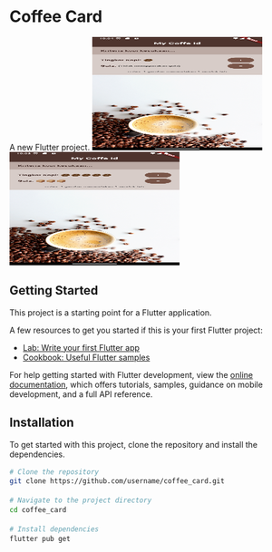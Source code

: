 # Coffee Card

A new Flutter project.
<img src="/assets/img/tampilan_awal.png" alt="Tampilan Awal" width="300" height="200" style="margin-right: 20px;"/>
<img src="/assets/img/tampilan_setelah.png" alt="Tampilan Setelah" width="300" height="200"/>

## Getting Started

This project is a starting point for a Flutter application.

A few resources to get you started if this is your first Flutter project:

- [Lab: Write your first Flutter app](https://docs.flutter.dev/get-started/codelab)
- [Cookbook: Useful Flutter samples](https://docs.flutter.dev/cookbook)

For help getting started with Flutter development, view the
[online documentation](https://docs.flutter.dev/), which offers tutorials,
samples, guidance on mobile development, and a full API reference.

## Installation

To get started with this project, clone the repository and install the dependencies.

```bash
# Clone the repository
git clone https://github.com/username/coffee_card.git

# Navigate to the project directory
cd coffee_card

# Install dependencies
flutter pub get
